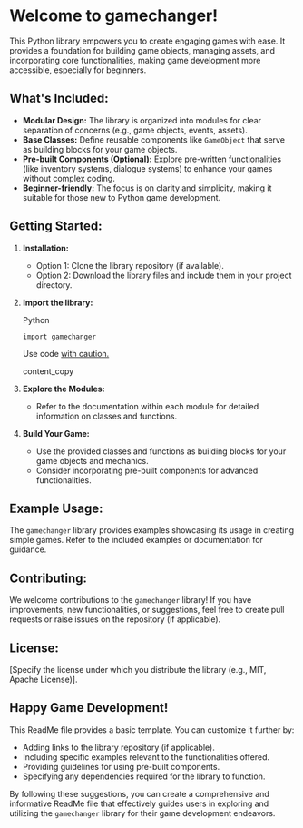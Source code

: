 
# **Welcome to gamechanger!**

This Python library empowers you to create engaging games with ease. It provides a foundation for building game objects, managing assets, and incorporating core functionalities, making game development more accessible, especially for beginners.

## **What's Included:**

-   **Modular Design:**  The library is organized into modules for clear separation of concerns (e.g., game objects, events, assets).
-   **Base Classes:**  Define reusable components like  `GameObject`  that serve as building blocks for your game objects.
-   **Pre-built Components (Optional):**  Explore pre-written functionalities (like inventory systems, dialogue systems) to enhance your games without complex coding.
-   **Beginner-friendly:**  The focus is on clarity and simplicity, making it suitable for those new to Python game development.

## **Getting Started:**

1.  **Installation:**
    -   Option 1: Clone the library repository (if available).
    -   Option 2: Download the library files and include them in your project directory.
2.  **Import the library:**
    
    Python
    
    ```
    import gamechanger
    
    ```
    
    Use code  [with caution.](https://gemini.google.com/faq#coding)
    
    content_copy
    
3.  **Explore the Modules:**
    -   Refer to the documentation within each module for detailed information on classes and functions.
4.  **Build Your Game:**
    -   Use the provided classes and functions as building blocks for your game objects and mechanics.
    -   Consider incorporating pre-built components for advanced functionalities.

## **Example Usage:**

The `gamechanger` library provides examples showcasing its usage in creating simple games. Refer to the included examples or documentation for guidance.

## **Contributing:**

We welcome contributions to the `gamechanger` library! If you have improvements, new functionalities, or suggestions, feel free to create pull requests or raise issues on the repository (if applicable).

## **License:**

[Specify the license under which you distribute the library (e.g., MIT, Apache License)].

## **Happy Game Development!**

This ReadMe file provides a basic template. You can customize it further by:

-   Adding links to the library repository (if applicable).
-   Including specific examples relevant to the functionalities offered.
-   Providing guidelines for using pre-built components.
-   Specifying any dependencies required for the library to function.

By following these suggestions, you can create a comprehensive and informative ReadMe file that effectively guides users in exploring and utilizing the `gamechanger` library for their game development endeavors.